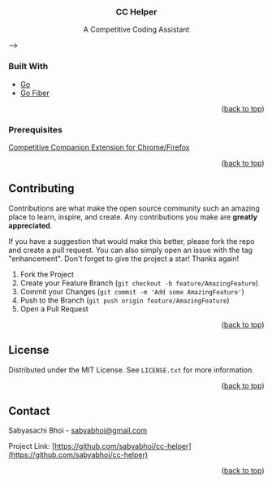 <div id="top"></div>
<!-- PROJECT LOGO -->
<br />
<div align="center">
<h3 align="center">CC Helper</h3>

  <p align="center">
    A Competitive Coding Assistant
    <br />
  </p>
</div>

<!-- <!-- ABOUT THE PROJECT --> -->
<!-- ## About The Project -->
<!-- <p align="right">(<a href="#top">back to top</a>)</p> -->

### Built With

* [Go](https://go.dev/)
* [Go Fiber](https://gofiber.io/)

<p align="right">(<a href="#top">back to top</a>)</p>

<!-- ## Getting Started -->
<!-- This is an example of how you may give instructions on setting up your project locally. -->
<!-- To get a local copy up and running follow these simple example steps. -->

### Prerequisites
[Competitive Companion Extension for Chrome/Firefox](https://github.com/jmerle/competitive-companion)

<p align="right">(<a href="#top">back to top</a>)</p>

<!-- CONTRIBUTING -->
## Contributing

Contributions are what make the open source community such an amazing place to learn, inspire, and create. Any contributions you make are **greatly appreciated**.

If you have a suggestion that would make this better, please fork the repo and create a pull request. You can also simply open an issue with the tag "enhancement".
Don't forget to give the project a star! Thanks again!

1. Fork the Project
2. Create your Feature Branch (`git checkout -b feature/AmazingFeature`)
3. Commit your Changes (`git commit -m 'Add some AmazingFeature'`)
4. Push to the Branch (`git push origin feature/AmazingFeature`)
5. Open a Pull Request

<p align="right">(<a href="#top">back to top</a>)</p>

<!-- LICENSE -->
## License

Distributed under the MIT License. See `LICENSE.txt` for more information.

<p align="right">(<a href="#top">back to top</a>)</p>

<!-- CONTACT -->
## Contact

Sabyasachi Bhoi - sabyabhoi@gmail.com

Project Link: [https://github.com/sabyabhoi/cc-helper](https://github.com/sabyabhoi/cc-helper)

<p align="right">(<a href="#top">back to top</a>)</p>
